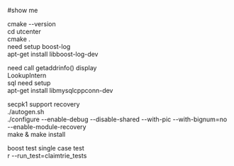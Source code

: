 #show me 

cmake --version  
cd  utcenter  
cmake   .   
need setup boost-log  
apt-get install libboost-log-dev  

need call  getaddrinfo() display  
LookupIntern  
sql need setup  
apt-get install  libmysqlcppconn-dev  

secpk1 support recovery  
./autogen.sh  
./configure --enable-debug --disable-shared --with-pic --with-bignum=no --enable-module-recovery   
make & make install  


boost test single case test  
r --run_test=claimtrie_tests  
